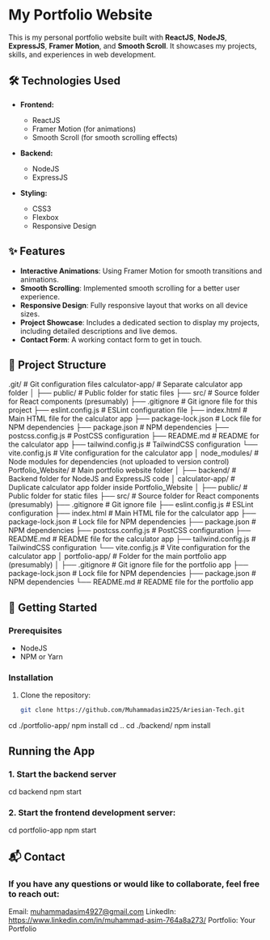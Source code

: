 # My Portfolio Website

This is my personal portfolio website built with **ReactJS**, **NodeJS**, **ExpressJS**, **Framer Motion**, and **Smooth Scroll**. It showcases my projects, skills, and experiences in web development.

## 🛠️ Technologies Used

- **Frontend:**
  - ReactJS
  - Framer Motion (for animations)
  - Smooth Scroll (for smooth scrolling effects)
  
- **Backend:**
  - NodeJS
  - ExpressJS
  
- **Styling:**
  - CSS3
  - Flexbox
  - Responsive Design

## ✨ Features

- **Interactive Animations**: Using Framer Motion for smooth transitions and animations.
- **Smooth Scrolling**: Implemented smooth scrolling for a better user experience.
- **Responsive Design**: Fully responsive layout that works on all device sizes.
- **Project Showcase**: Includes a dedicated section to display my projects, including detailed descriptions and live demos.
- **Contact Form**: A working contact form to get in touch.

## 📂 Project Structure

.git/                    # Git configuration files
calculator-app/           # Separate calculator app folder
│
├── public/               # Public folder for static files
├── src/                  # Source folder for React components (presumably)
├── .gitignore            # Git ignore file for this project
├── eslint.config.js      # ESLint configuration file
├── index.html            # Main HTML file for the calculator app
├── package-lock.json     # Lock file for NPM dependencies
├── package.json          # NPM dependencies
├── postcss.config.js     # PostCSS configuration
├── README.md             # README for the calculator app
├── tailwind.config.js    # TailwindCSS configuration
└── vite.config.js        # Vite configuration for the calculator app
│
node_modules/             # Node modules for dependencies (not uploaded to version control)
Portfolio_Website/        # Main portfolio website folder
│
├── backend/              # Backend folder for NodeJS and ExpressJS code
│
calculator-app/           # Duplicate calculator app folder inside Portfolio_Website
│
├── public/               # Public folder for static files
├── src/                  # Source folder for React components (presumably)
├── .gitignore            # Git ignore file
├── eslint.config.js      # ESLint configuration
├── index.html            # Main HTML file for the calculator app
├── package-lock.json     # Lock file for NPM dependencies
├── package.json          # NPM dependencies
├── postcss.config.js     # PostCSS configuration
├── README.md             # README file for the calculator app
├── tailwind.config.js    # TailwindCSS configuration
└── vite.config.js        # Vite configuration for the calculator app
│
portfolio-app/            # Folder for the main portfolio app (presumably)
│
├── .gitignore            # Git ignore file for the portfolio app
├── package-lock.json     # Lock file for NPM dependencies
├── package.json          # NPM dependencies
└── README.md             # README file for the portfolio app





## 🚀 Getting Started

### Prerequisites

- NodeJS
- NPM or Yarn

### Installation

1. Clone the repository:
   ```bash
   git clone https://github.com/Muhammadasim225/Ariesian-Tech.git

   
cd ./portfolio-app/
npm install
cd ..
cd ./backend/
npm install



##  Running the App

### 1. Start the backend server

cd backend
npm start


### 2. Start the frontend development server:

cd portfolio-app
npm start


## 📬 Contact

###  If you have any questions or would like to collaborate, feel free to reach out:

Email: muhammadasim4927@gmail.com
LinkedIn: https://www.linkedin.com/in/muhammad-asim-764a8a273/
Portfolio: Your Portfolio








